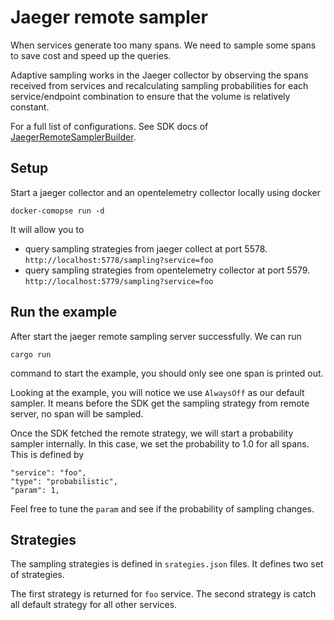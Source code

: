 # Jaeger remote sampler

When services generate too many spans. We need to sample some spans to save cost and speed up the queries.

Adaptive sampling works in the Jaeger collector by observing the spans received from services and recalculating sampling
probabilities for each service/endpoint combination to ensure that the volume is relatively constant.

For a full list of configurations. See SDK docs of [JaegerRemoteSamplerBuilder](https://docs.rs/opentelemetry_sdk/latest/opentelemetry_sdk/trace/struct.JaegerRemoteSamplerBuilder.html).

## Setup

Start a jaeger collector and an opentelemetry collector locally using docker

```
docker-comopse run -d
```

It will allow you to

- query sampling strategies from jaeger collect at port 5578. `http://localhost:5778/sampling?service=foo`
- query sampling strategies from opentelemetry collector at port 5579. `http://localhost:5779/sampling?service=foo`

## Run the example

After start the jaeger remote sampling server successfully. We can run

`cargo run`

command to start the example, you should only see one span is printed out. 

Looking at the example, you will notice we use `AlwaysOff` as our default sampler. It means before the SDK get the sampling strategy from remote server, no span will be sampled. 

Once the SDK fetched the remote strategy, we will start a probability sampler internally. In this case, we set the probability to 1.0 for all spans. This is defined by

```
"service": "foo",
"type": "probabilistic",
"param": 1,
```

Feel free to tune the `param` and see if the probability of sampling changes. 

## Strategies

The sampling strategies is defined in `srategies.json` files. It defines two set of strategies.

The first strategy is returned for `foo` service. The second strategy is catch all default strategy for all other
services.
